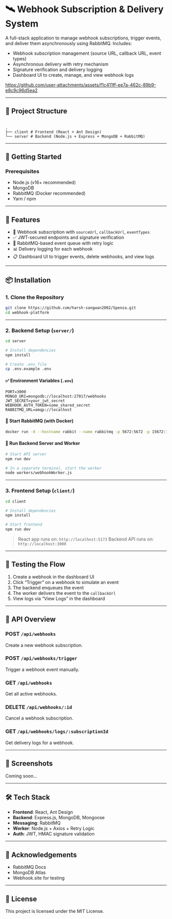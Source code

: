 # 🛰️ Webhook Subscription & Delivery System

A full-stack application to manage webhook subscriptions, trigger events, and deliver them asynchronously using RabbitMQ. Includes:

- Webhook subscription management (source URL, callback URL, event types)
- Asynchronous delivery with retry mechanism
- Signature verification and delivery logging
- Dashboard UI to create, manage, and view webhook logs

https://github.com/user-attachments/assets/f1c411ff-ee7a-462c-89b9-e8c9c96d5ea2

---

## 📁 Project Structure

```

.
├── client # Frontend (React + Ant Design)
└── server # Backend (Node.js + Express + MongoDB + RabbitMQ)

```

---

## 🚀 Getting Started

### Prerequisites

- Node.js (v16+ recommended)
- MongoDB
- RabbitMQ (Docker recommended)
- Yarn / npm

---

## 🧠 Features

- 🔐 Webhook subscription with `sourceUrl`, `callbackUrl`, `eventTypes`
- ✅ JWT-secured endpoints and signature verification
- 🐇 RabbitMQ-based event queue with retry logic
- 📊 Delivery logging for each webhook
- 📋 Dashboard UI to trigger events, delete webhooks, and view logs

---

## 📦 Installation

### 1. Clone the Repository

```bash
git clone https://github.com/harsh-sangwan2002/Spenza.git
cd webhook-platform
```

---

### 2. Backend Setup (`server/`)

```bash
cd server

# Install dependencies
npm install

# Create .env file
cp .env.example .env
```

#### ✅ Environment Variables (`.env`)

```env
PORT=3000
MONGO_URI=mongodb://localhost:27017/webhooks
JWT_SECRET=your_jwt_secret
WEBHOOK_AUTH_TOKEN=some_shared_secret
RABBITMQ_URL=amqp://localhost
```

#### 🐇 Start RabbitMQ (with Docker)

```bash
docker run -d --hostname rabbit --name rabbitmq -p 5672:5672 -p 15672:15672 rabbitmq:3-management
```

#### 🚀 Run Backend Server and Worker

```bash
# Start API server
npm run dev

# In a separate terminal, start the worker
node workers/webhookWorker.js
```

---

### 3. Frontend Setup (`client/`)

```bash
cd client

# Install dependencies
npm install

# Start frontend
npm run dev
```

> React app runs on: `http://localhost:5173`
> Backend API runs on: `http://localhost:3000`

---

## 🧪 Testing the Flow

1. Create a webhook in the dashboard UI
2. Click “Trigger” on a webhook to simulate an event
3. The backend enqueues the event
4. The worker delivers the event to the `callbackUrl`
5. View logs via “View Logs” in the dashboard

---

## 📂 API Overview

### POST `/api/webhooks`

Create a new webhook subscription.

### POST `/api/webhooks/trigger`

Trigger a webhook event manually.

### GET `/api/webhooks`

Get all active webhooks.

### DELETE `/api/webhooks/:id`

Cancel a webhook subscription.

### GET `/api/webhooks/logs/:subscriptionId`

Get delivery logs for a webhook.

---

## 📸 Screenshots

Coming soon...

---

## 🛠 Tech Stack

- **Frontend**: React, Ant Design
- **Backend**: Express.js, MongoDB, Mongoose
- **Messaging**: RabbitMQ
- **Worker**: Node.js + Axios + Retry Logic
- **Auth**: JWT, HMAC signature validation

---

## 🙌 Acknowledgements

- RabbitMQ Docs
- MongoDB Atlas
- Webhook.site for testing

---

## 📜 License

This project is licensed under the MIT License.
